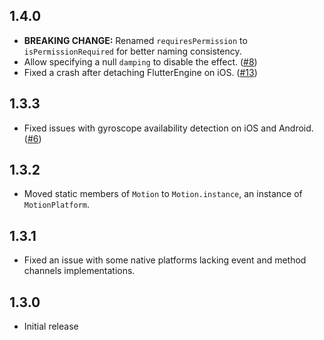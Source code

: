 ## 1.4.0

* **BREAKING CHANGE:** Renamed `requiresPermission` to `isPermissionRequired` for better naming consistency.
* Allow specifying a null `damping` to disable the effect. ([#8](https://github.com/mrcendre/motion/issues/8))
* Fixed a crash after detaching FlutterEngine on iOS. ([#13](https://github.com/mrcendre/motion/issues/13))

## 1.3.3

* Fixed issues with gyroscope availability detection on iOS and Android. ([#6](https://github.com/mrcendre/motion/pull/6))

## 1.3.2

- Moved static members of `Motion` to `Motion.instance`, an instance of `MotionPlatform`.

## 1.3.1


- Fixed an issue with some native platforms lacking event and method channels implementations. 

## 1.3.0

- Initial release
